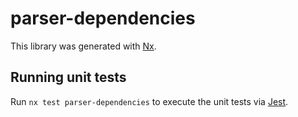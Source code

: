 # parser-dependencies

This library was generated with [Nx](https://nx.dev).

## Running unit tests

Run `nx test parser-dependencies` to execute the unit tests via [Jest](https://jestjs.io).

